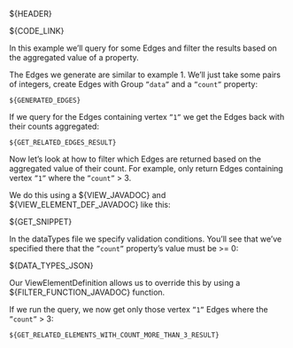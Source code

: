 ${HEADER}

${CODE_LINK}

In this example we’ll query for some Edges and filter the results based on the aggregated value of a property.

The Edges we generate are similar to example 1. We’ll just take some pairs of integers, create Edges with Group `”data”` and a `”count”` property:

```
${GENERATED_EDGES}
```

If we query for the Edges containing vertex `”1”` we get the Edges back with their counts aggregated:

```
${GET_RELATED_EDGES_RESULT}
```

Now let’s look at how to filter which Edges are returned based on the aggregated value of their count. For example, only return Edges containing vertex `”1”` where the `”count”` > 3.

We do this using a ${VIEW_JAVADOC} and ${VIEW_ELEMENT_DEF_JAVADOC} like this:

${GET_SNIPPET}

In the dataTypes file we specify validation conditions. You’ll see that we’ve specified there that the `”count”` property’s value must be >= 0:

${DATA_TYPES_JSON}

Our ViewElementDefinition allows us to override this by using a ${FILTER_FUNCTION_JAVADOC} function.

If we run the query, we now get only those vertex `”1”` Edges where the `”count”` > 3:

```
${GET_RELATED_ELEMENTS_WITH_COUNT_MORE_THAN_3_RESULT}
```